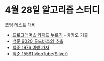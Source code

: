 # 4월 28일 알고리즘 스터디

코딩 테스트 대비

- [프로그래머스 키패드 누르기](https://programmers.co.kr/learn/courses/30/lessons/67256) - 카카오 기출
- [백준 9020_골드바흐의 추측](https://www.acmicpc.net/problem/9020)
- [백준 1976 여행 가자](https://www.acmicpc.net/problem/1976)
- [백준 15591 MooTube(Silver)](https://www.acmicpc.net/problem/15591)

